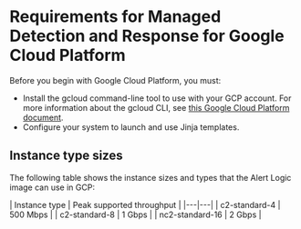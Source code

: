 # Requirements for Managed Detection and Response for Google Cloud Platform

Before you begin with Google Cloud Platform, you must:

* Install the gcloud command-line tool to use with your GCP account. For more information about the gcloud CLI, see [this Google Cloud Platform document](https://cloud.google.com/sdk/gcloud/).
* Configure your system to launch and use Jinja templates.

## Instance type sizes

The following table shows the instance sizes and types that the Alert Logic image can use in GCP:

| Instance type
 | Peak supported throughput |
|---|---|
| c2-standard-4 | 500 Mbps |
| c2-standard-8 | 1 Gbps |
| nc2-standard-16 | 2 Gbps |
